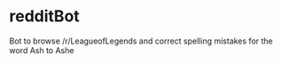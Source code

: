 # redditBot
Bot to browse /r/LeagueofLegends and correct spelling mistakes for the word Ash to Ashe
